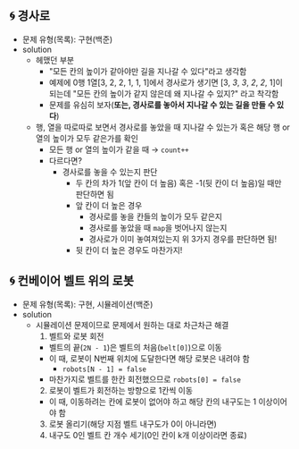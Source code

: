 ## 🌀 경사로

- 문제 유형(목록): 구현(백준)
- solution
  - 헤맸던 부분
    - "모든 칸의 높이가 같아야만 길을 지나갈 수 있다"라고 생각함
    - 예제에 0행 1열[3, 2, 2, 1, 1, 1]에서 경사로가 생기면 [3, _3_, _3_, _2_, _2_, 1]이 되는데 "모든 칸의 높이가 같지 않은데 왜 지나갈 수 있지?" 라고 착각함
    - 문제를 유심히 보자(__또는, 경사로를 놓아서 지나갈 수 있는 길을 만들 수 있다__)
  - 행, 열을 따로따로 보면서 경사로를 놓았을 때 지나갈 수 있는가 혹은 해당 행 or 열의 높이가 모두 같은가를 확인
    - 모든 행 or 열의 높이가 같을 때 → `count++`
    - 다르다면?
      - 경사로를 놓을 수 있는지 판단
        - 두 칸의 차가 1(앞 칸이 더 높음) 혹은 -1(뒷 칸이 더 높음)일 때만 판단하면 됨
        - 앞 칸이 더 높은 경우
          - 경사로를 놓을 칸들의 높이가 모두 같은지
          - 경사로를 놓았을 때 `map`을 벗어나지 않는지
          - 경사로가 이미 놓여져있는지
          위 3가지 경우를 판단하면 됨!
        - 뒷 칸이 더 높은 경우도 마찬가지!

## 🌀 컨베이어 벨트 위의 로봇

- 문제 유형(목록): 구현, 시뮬레이션(백준)
- solution
  - 시뮬레이션 문제이므로 문제에서 원하는 대로 차근차근 해결
    1. 벨트와 로봇 회전
      - 벨트의 끝(`2N - 1`)은 벨트의 처음(`belt[0]`)으로 이동
      - 이 때, 로봇이 N번째 위치에 도달한다면 해당 로봇은 내려야 함
        - `robots[N - 1] = false`
      - 마찬가지로 벨트를 한칸 회전했으므로 `robots[0] = false`
    2. 로봇이 벨트가 회전하는 방향으로 1칸씩 이동
      - 이 때, 이동하려는 칸에 로봇이 없어야 하고 해당 칸의 내구도는 1 이상이어야 함
    3. 로봇 올리기(해당 지점 벨트 내구도가 0이 아니라면)
    4. 내구도 0인 벨트 칸 개수 세기(0인 칸이 k개 이상이라면 종료)
